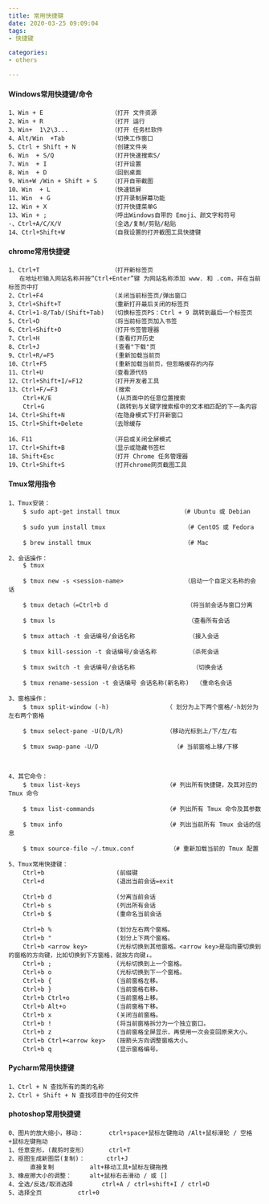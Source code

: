 ```yaml
---
title: 常用快捷键
date: 2020-03-25 09:09:04
tags: 
- 快捷键

categories:
- others

---
```


####  Windows常用快捷键/命令
    1、Win + E                   （打开 文件资源
    2、Win + R                   （打开 运行
    3、Win+  1\2\3...            （打开 任务栏软件
    4、Alt/Win  +Tab             （切换工作窗口
    5、Ctrl + Shift + N          （创建文件夹
    6、Win  + S/Q                （打开快速搜索S/
    7、Win  + I                  （打开设置
    8、Win  + D                  （回到桌面
    9、Win+W /Win + Shift + S    （打开自带截图
    10、Win  + L                 （快速锁屏
    11、Win  + G                 （打开录制屏幕功能
    12、Win + X                  （打开快捷菜单G
    13、Win + ;                  （呼出Windows自带的 Emoji、颜文字和符号
    -、Ctrl+A/C/X/V              （全选/复制/剪贴/粘贴
    14、Ctrl+Shift+W             （自我设置的打开截图工具快捷键


####  chrome常用快捷键
    1、Ctrl+T                    （打开新标签页
       在地址栏输入网站名称并按“Ctrl+Enter”键 为网站名称添加 www. 和 .com，并在当前标签页中打
    2、Ctrl+F4                   （关闭当前标签页/弹出窗口
    3、Ctrl+Shift+T              （重新打开最后关闭的标签页
    4、Ctrl+1-8/Tab/(Shift+Tab)  （切换标签页PS：Ctrl + 9 跳转到最后一个标签页
    5、Ctrl+D                    （将当前标签页加入书签
    6、Ctrl+Shift+O              （打开书签管理器
    7、Ctrl+H                     (查看打开历史
    8、Ctrl+J                     (查看"下载"页
    9、Ctrl+R/=F5                 (重新加载当前页
    10、Ctrl+F5                   (重新加载当前页，但忽略缓存的内存
    11、Ctrl+U                   （查看源代码
    12、Ctrl+Shift+I/=F12        （打开开发者工具
    13、Ctrl+F/=F3                (搜索
        Ctrl+K/E                  (从页面中的任意位置搜索
        Ctrl+G                    (跳转到与关键字搜索框中的文本相匹配的下一条内容
    14、Ctrl+Shift+N             （在隐身模式下打开新窗口
    15、Ctrl+Shift+Delete        （去除缓存
    
    16、F11                      （开启或关闭全屏模式
    17、Ctrl+Shift+B             （显示或隐藏书签栏
    18、Shift+Esc                （打开 Chrome 任务管理器
    19、Ctrl+Shift+S             （打开chrome网页截图工具
    
    
          
          
####  Tmux常用指令

    1、Tmux安装：    
        $ sudo apt-get install tmux                 （# Ubuntu 或 Debian
        
        $ sudo yum install tmux                      （# CentOS 或 Fedora

        $ brew install tmux                          （# Mac
        
    2、会话操作：
        $ tmux
        
        $ tmux new -s <session-name>                 （启动一个自定义名称的会话
        
        $ tmux detach（=Ctrl+b d                      （将当前会话与窗口分离
        
        $ tmux ls                                     （查看所有会话
        
        $ tmux attach -t 会话编号/会话名称               （接入会话
        
        $ tmux kill-session -t 会话编号/会话名称         （杀死会话
        
        $ tmux switch -t 会话编号/会话名称                （切换会话
        
        $ tmux rename-session -t 会话编号 会话名称(新名称)  （重命名会话
    
    3、窗格操作：
        $ tmux split-window (-h)                （ 划分为上下两个窗格/-h划分为左右两个窗格
        
        $ tmux select-pane -U(D/L/R)            （移动光标到上/下/左/右
        
        $ tmux swap-pane -U/D                     （# 当前窗格上移/下移
        
        
    
    4、其它命令： 
        $ tmux list-keys                        （# 列出所有快捷键，及其对应的 Tmux 命令

        $ tmux list-commands                    （# 列出所有 Tmux 命令及其参数

        $ tmux info                             （# 列出当前所有 Tmux 会话的信息
  
        $ tmux source-file ~/.tmux.conf          （# 重新加载当前的 Tmux 配置
        
    5、Tmux常用快捷键：
        Ctrl+b                    (前缀键   
        Ctrl+d                    (退出当前会话=exit
        
        Ctrl+b d                  (分离当前会话
        Ctrl+b s                  (列出所有会话
        Ctrl+b $                  (重命名当前会话
        
        Ctrl+b %                  (划分左右两个窗格。
        Ctrl+b "                  (划分上下两个窗格。
        Ctrl+b <arrow key>        (光标切换到其他窗格。<arrow key>是指向要切换到的窗格的方向键，比如切换到下方窗格，就按方向键↓。
        Ctrl+b ;                  (光标切换到上一个窗格。
        Ctrl+b o                  (光标切换到下一个窗格。
        Ctrl+b {                  (当前窗格左移。
        Ctrl+b }                  (当前窗格右移。
        Ctrl+b Ctrl+o             (当前窗格上移。
        Ctrl+b Alt+o              (当前窗格下移。
        Ctrl+b x                  (关闭当前窗格。
        Ctrl+b !                  (将当前窗格拆分为一个独立窗口。
        Ctrl+b z                  (当前窗格全屏显示，再使用一次会变回原来大小。
        Ctrl+b Ctrl+<arrow key>   (按箭头方向调整窗格大小。
        Ctrl+b q                  (显示窗格编号。

   
          
####  Pycharm常用快捷键
    1、Ctrl + N 查找所有的类的名称
    2、Ctrl + Shift + N 查找项目中的任何文件
    
    
####  photoshop常用快捷键
    0、图片的放大缩小，移动：		ctrl+space+鼠标左键拖动 /Alt+鼠标滑轮 / 空格+鼠标左键拖动
    1、任意变形，(裁剪时变形）		ctrl+T
    2、抠图生成新图层(复制)：		ctrl+J
          直接复制			alt+移动工具+鼠标左键拖拽
    3、橡皮擦大小的调整：		alt+鼠标右击滑动 / 或 []  
    4、全选/反选/取消选择		ctrl+A / ctrl+shift+I / ctrl+D
    5、选择全页			ctrl+0
   